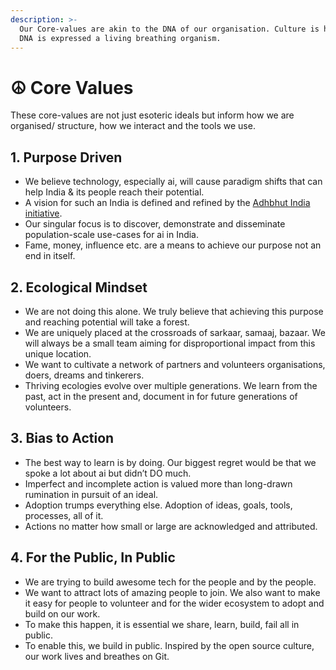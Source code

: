 ```yaml
---
description: >-
  Our Core-values are akin to the DNA of our organisation. Culture is how this
  DNA is expressed a living breathing organism.
---
```


# ☮ Core Values

These core-values are not just esoteric ideals but inform how we are organised/ structure, how we interact and the tools we use.

## 1. Purpose Driven

* We believe technology, especially ai, will cause paradigm shifts that can help India & its people reach their potential.
* A vision for such an India is defined and refined by the [Adhbhut India initiative](https://app.gitbook.com/o/-Mi9QwJlsfb7xuxTBc0J/s/LYxrjqJDg0sJzSucIHRS/).
* Our singular focus is to discover, demonstrate and disseminate population-scale use-cases for ai in India.
* Fame, money, influence etc. are a means to achieve our purpose not an end in itself.

## 2. Ecological Mindset

* We are not doing this alone. We truly believe that achieving this purpose and reaching potential will take a forest.
* We are uniquely placed at the crossroads of sarkaar, samaaj, bazaar. We will always be a small team aiming for disproportional impact from this unique location.
* We want to cultivate a network of partners and volunteers organisations, doers, dreams and tinkerers.
* Thriving ecologies evolve over multiple generations. We learn from the past, act in the present and, document in for future generations of volunteers.

## 3. Bias to Action

* The best way to learn is by doing. Our biggest regret would be that we spoke a lot about ai but didn’t DO much.
* Imperfect and incomplete action is valued more than long-drawn rumination in pursuit of an ideal.
* Adoption trumps everything else. Adoption of ideas, goals, tools, processes, all of it.
* Actions no matter how small or large are acknowledged and attributed.&#x20;

## 4. For the Public, In Public

* We are trying to build awesome tech for the people and by the people.
* We want to attract lots of amazing people to join. We also want to make it easy for people to volunteer and for the wider ecosystem to adopt and build on our work.
* To make this happen, it is essential we share, learn, build, fail all in public.
* To enable this, we build in public. Inspired by the open source culture, our work lives and breathes on Git.
